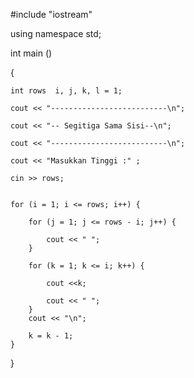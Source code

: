 #include "iostream"

using namespace std;
 
int main ()

{

    int rows  i, j, k, l = 1;
    
    cout << "--------------------------\n";
    
    cout << "-- Segitiga Sama Sisi--\n";
    
    cout << "--------------------------\n";
    
    cout << "Masukkan Tinggi :" ;
    
    cin >> rows;
    
  
    for (i = 1; i <= rows; i++) {
    
        for (j = 1; j <= rows - i; j++) {
        
            cout << " ";
        }
        
        for (k = 1; k <= i; k++) {
        
            cout <<k; 
            
            cout << " ";
        }
        cout << "\n";
        
        k = k - 1;
    }
}
